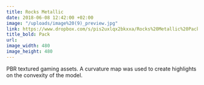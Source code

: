 ```yaml
---
title: Rocks Metallic
date: 2018-06-08 12:42:00 +02:00
image: "/uploads/image%20(9)_preview.jpg"
link: https://www.dropbox.com/s/pis2uxlqx2bkxxa/Rocks%20Metallic%20Pack.zip?dl=0
title_bold: Pack
url: 
image_width: 480
image_height: 480
---
```


PBR textured gaming assets. A curvature map was used to create highlights on the convexity of the model.